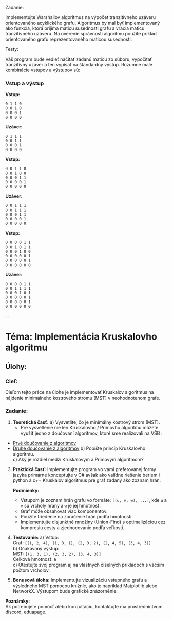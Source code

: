 Zadanie:

Implementujte Warshallov algoritmus na výpočet tranzitívneho uzáveru orientovaného acyklického grafu. Algoritmus by mal byť implementovaný ako funkcia, ktorá prijíma maticu susednosti grafu a vracia maticu tranzitívneho uzáveru. Na overenie správnosti algoritmu použite príklad orientovaného grafu reprezentovaného maticou susednosti.

Testy:

Váš program bude vedieť načítať zadanú maticu zo súboru, vypočítať tranzitívny uzáver a ten vypísať na štandardný výstup. Rozumne malé kombinácie vstupov a výstupov sú:

### Vstup a výstup

**Vstup:**
```
0 1 1 0
0 0 1 0
0 0 0 1
0 0 0 0
```
**Uzáver:**
```
0 1 1 1
0 0 1 1
0 0 0 1
0 0 0 0
```

**Vstup:**
```
0 0 1 1 0
0 0 1 0 0
0 0 0 1 1
0 0 0 0 1
0 0 0 0 0
```
**Uzáver:**
```
0 0 1 1 1
0 0 1 1 1
0 0 0 1 1
0 0 0 0 1
0 0 0 0 0
```

**Vstup:**
```
0 0 0 0 1 1
0 0 1 0 1 1
0 0 0 1 0 0
0 0 0 0 0 1
0 0 0 0 0 1
0 0 0 0 0 0
```
**Uzáver:**
```
0 0 0 0 1 1
0 0 1 1 1 1
0 0 0 1 0 1
0 0 0 0 0 1
0 0 0 0 0 1
0 0 0 0 0 0
```
-- 


# Téma: Implementácia Kruskalovho algoritmu

## Úlohy:

### Cieľ:
Cieľom tejto práce na úlohe je implementovať Kruskalov algoritmus na nájdenie minimálneho kostrového stromu (MST) v neohodnotenom grafe. 
### Zadanie:

1. **Teoretická časť:**
   a) Vysvetlite, čo je minimálny kostrový strom (MST).
   - Pre vysvetlenie nie len Kruskalovho / Primovho algoritmu môžete využiť jedno z doučovaní algoritmov, ktoré sme realizovali na VŠB :
 - [Prvé doučovanie z algoritmov ](https://www.youtube.com/watch?v=yJjLqHZh9b0)
 - [Druhé doučovanie z algoritmov](https://www.youtube.com/watch?v=yJjLqHZh9b0)
   b) Popíšte princíp Kruskalovho algoritmu.  
   c) Aký je rozdiel medzi Kruskalovým a Primovým algoritmom?  

3. **Praktická časť:**
   Implementujte program vo vami preferovanej formy jazyka primárne konceptujte v C# avšak ako valídne riešenie beriem i python a c++ Kruskalov algoritmus pre graf zadaný ako zoznam hrán.

   **Podmienky:**
   - Vstupom je zoznam hrán grafu vo formáte: `[(u, v, w), ...]`, kde `u` a `v` sú vrcholy hrany a `w` je jej hmotnosť.
   - Graf môže obsahovať viac komponentov.
   - Použite triedenie na zoračenie hrán podľa hmotnosti.
   - Implementujte disjunktné množiny (Union-Find) s optimalizáciou cez kompresiu cesty a zjednocovanie podľa veľkosti.

4. **Testovanie:**
   a) Vstup:  
      Graf: `[(1, 2, 4), (1, 3, 1), (2, 3, 2), (2, 4, 5), (3, 4, 3)]`  
   b) Očakávaný výstup:  
      MST: `[(1, 3, 1), (2, 3, 2), (3, 4, 3)]`  
      Celková hmotnosť: `6`  
   c) Otestujte svoj program aj na vlastných číselných príkladoch s väčším počtom vrcholov.

5. **Bonusová úloha:**
   Implementujte vizualizáciu vstupného grafu a výsledného MST pomocou knižníc, ako je napríklad Matplotlib alebo NetworkX. Výstupom bude grafické znázorněnie.


**Poznámky:**  
Ak potrebujete pomôcť alebo konzultáciu, kontaktujte ma prostredníctvom discord, eduapage.

